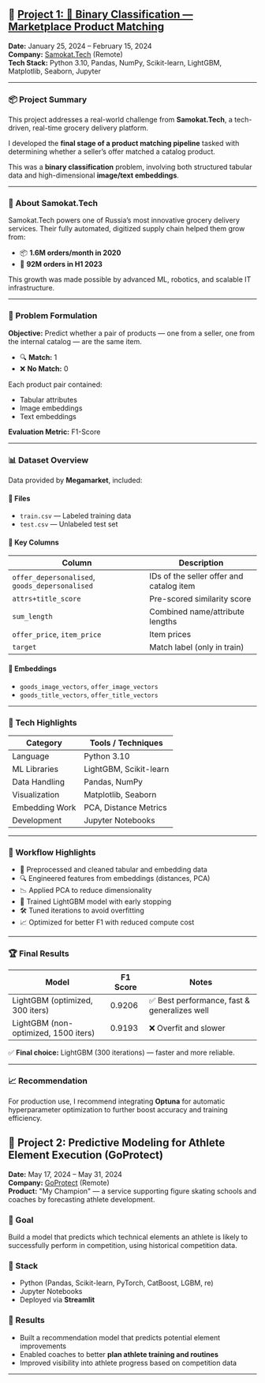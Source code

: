 ## 📁 [Project 1: 🧠 Binary Classification — Marketplace Product Matching](https://github.com/nirevexin/data-science-projects/tree/main/Binary%20Classification%20%E2%80%93%20Market%20Offers%20Matching)


**Date:** January 25, 2024 – February 15, 2024  
**Company:** [Samokat.Tech](https://samokat.tech) (Remote)  
**Tech Stack:** Python 3.10, Pandas, NumPy, Scikit-learn, LightGBM, Matplotlib, Seaborn, Jupyter

---

### 📦 Project Summary

This project addresses a real-world challenge from **Samokat.Tech**, a tech-driven, real-time grocery delivery platform.

I developed the **final stage of a product matching pipeline** tasked with determining whether a seller’s offer matched a catalog product.

This was a **binary classification** problem, involving both structured tabular data and high-dimensional **image/text embeddings**.

---

### 🧾 About Samokat.Tech

Samokat.Tech powers one of Russia’s most innovative grocery delivery services. Their fully automated, digitized supply chain helped them grow from:

- 📦 **1.6M orders/month in 2020**
- 🚀 **92M orders in H1 2023**

This growth was made possible by advanced ML, robotics, and scalable IT infrastructure.

---

### 🧠 Problem Formulation

**Objective:** Predict whether a pair of products — one from a seller, one from the internal catalog — are the same item.

- 🔍 **Match:** 1  
- ❌ **No Match:** 0

Each product pair contained:

- Tabular attributes
- Image embeddings
- Text embeddings

**Evaluation Metric:** F1-Score

---

### 📊 Dataset Overview

Data provided by **Megamarket**, included:

#### 📁 Files

- `train.csv` — Labeled training data  
- `test.csv` — Unlabeled test set  

#### 🔑 Key Columns

| Column                   | Description                                  |
|--------------------------|----------------------------------------------|
| `offer_depersonalised`, `goods_depersonalised` | IDs of the seller offer and catalog item |
| `attrs+title_score`      | Pre-scored similarity score                  |
| `sum_length`             | Combined name/attribute lengths              |
| `offer_price`, `item_price` | Item prices                              |
| `target`                 | Match label (only in train)                  |

#### 🔎 Embeddings

- `goods_image_vectors`, `offer_image_vectors`
- `goods_title_vectors`, `offer_title_vectors`

---

### 🔨 Tech Highlights

| Category         | Tools / Techniques                            |
|------------------|------------------------------------------------|
| Language         | Python 3.10                                    |
| ML Libraries     | LightGBM, Scikit-learn                         |
| Data Handling    | Pandas, NumPy                                  |
| Visualization    | Matplotlib, Seaborn                            |
| Embedding Work   | PCA, Distance Metrics                          |
| Development      | Jupyter Notebooks                              |

---

### 🚀 Workflow Highlights

- 🧹 Preprocessed and cleaned tabular and embedding data  
- 🔍 Engineered features from embeddings (distances, PCA)  
- 📉 Applied PCA to reduce dimensionality  
- 🧠 Trained LightGBM model with early stopping  
- 🛠️ Tuned iterations to avoid overfitting  
- 📈 Optimized for better F1 with reduced compute cost  

---

### 🏆 Final Results

| Model                          | F1 Score | Notes                                 |
|--------------------------------|----------|----------------------------------------|
| LightGBM (optimized, 300 iters)| 0.9206   | ✅ Best performance, fast & generalizes well |
| LightGBM (non-optimized, 1500 iters) | 0.9193 | ❌ Overfit and slower                   |

✅ **Final choice:** LightGBM (300 iterations) — faster and more reliable.

---

### 📈 Recommendation

For production use, I recommend integrating **Optuna** for automatic hyperparameter optimization to further boost accuracy and training efficiency.


## 📁 Project 2: Predictive Modeling for Athlete Element Execution (GoProtect)

**Date:** May 17, 2024 – May 31, 2024  
**Company:** [GoProtect](https://www.goprotect.ru) (Remote)  
**Product:** "My Champion" — a service supporting figure skating schools and coaches by forecasting athlete development.

### 🎯 Goal
Build a model that predicts which technical elements an athlete is likely to successfully perform in competition, using historical competition data.

### 🔧 Stack
- Python (Pandas, Scikit-learn, PyTorch, CatBoost, LGBM, re)
- Jupyter Notebooks
- Deployed via **Streamlit**

### 🚀 Results
- Built a recommendation model that predicts potential element improvements
- Enabled coaches to better **plan athlete training and routines**
- Improved visibility into athlete progress based on competition data

---

